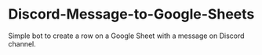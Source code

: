 # Discord-Message-to-Google-Sheets
Simple bot to create a row on a Google Sheet with a message on Discord channel.
